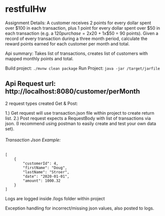 # restfulHw
Assignment Details:
A customer receives 2 points for every dollar spent over $100 in each transaction, plus 1 point for every dollar spent over $50 in each transaction
(e.g. a $120 purchase = 2x$20 + 1x$50 = 90 points).
Given a record of every transaction during a three month period, calculate the reward points earned for each customer per month and total.

Api summary: Takes list of transactions, creates list of customers with mapped monthly points and total.

Build project: `./mvnw clean package`
Run Project: `java -jar /target/jarfile`

## Api Request url: http://localhost:8080/customer/perMonth

2 request types created Get & Post:

1.) Get request will use transaction.json file within project to create return list. 
2.) Post request expects a RequestBody with list of transactions via json. 
    (I recommend using postman to easily create and test your own data set).
###### Transaction Json Example: 
```
[
    {
        "customerId": 4,
        "firstName": "Doug",
        "lastName": "Stroer",
        "date": "2020-01-01",
        "amount": 1000.32
    }
]
```

Logs are logged inside /logs folder within project

Exception handling for incorrect/missing json values, also posted to logs.
